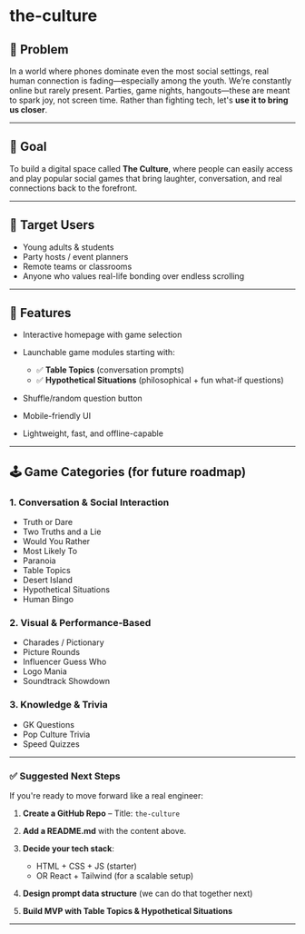 # the-culture

## 🧠 Problem

In a world where phones dominate even the most social settings, real human connection is fading—especially among the youth. We’re constantly online but rarely present. Parties, game nights, hangouts—these are meant to spark joy, not screen time.
Rather than fighting tech, let's **use it to bring us closer**.

---

## 🎯 Goal

To build a digital space called **The Culture**, where people can easily access and play popular social games that bring laughter, conversation, and real connections back to the forefront.

---

## 👥 Target Users

* Young adults & students
* Party hosts / event planners
* Remote teams or classrooms
* Anyone who values real-life bonding over endless scrolling

---

## 🚀 Features

* Interactive homepage with game selection
* Launchable game modules starting with:

  * ✅ **Table Topics** (conversation prompts)
  * ✅ **Hypothetical Situations** (philosophical + fun what-if questions)
* Shuffle/random question button
* Mobile-friendly UI
* Lightweight, fast, and offline-capable

---

## 🕹️ Game Categories (for future roadmap)

### 1. Conversation & Social Interaction

* Truth or Dare
* Two Truths and a Lie
* Would You Rather
* Most Likely To
* Paranoia
* Table Topics
* Desert Island
* Hypothetical Situations
* Human Bingo

### 2. Visual & Performance-Based

* Charades / Pictionary
* Picture Rounds
* Influencer Guess Who
* Logo Mania
* Soundtrack Showdown

### 3. Knowledge & Trivia

* GK Questions
* Pop Culture Trivia
* Speed Quizzes

---

### ✅ Suggested Next Steps

If you're ready to move forward like a real engineer:

1. **Create a GitHub Repo** – Title: `the-culture`
2. **Add a README.md** with the content above.
3. **Decide your tech stack**:

   * HTML + CSS + JS (starter)
   * OR React + Tailwind (for a scalable setup)
4. **Design prompt data structure** (we can do that together next)
5. **Build MVP with Table Topics & Hypothetical Situations**

---
